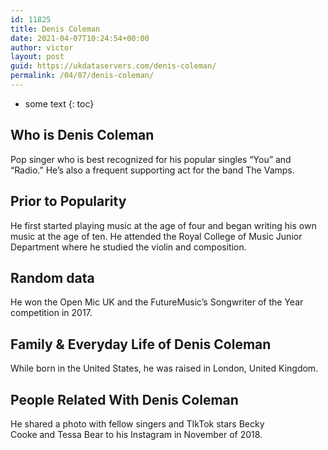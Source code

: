 ```yaml
---
id: 11825
title: Denis Coleman
date: 2021-04-07T10:24:54+00:00
author: victor
layout: post
guid: https://ukdataservers.com/denis-coleman/
permalink: /04/07/denis-coleman/
---
```


* some text
{: toc}


## Who is Denis Coleman



Pop singer who is best recognized for his popular singles &#8220;You&#8221; and &#8220;Radio.&#8221; He&#8217;s also a frequent supporting act for the band The Vamps.

                
                
                
## Prior to Popularity



He first started playing music at the age of four and began writing his own music at the age of ten. He attended the Royal College of Music Junior Department where he studied the violin and composition. 

                
                
                
## Random data



He won the Open Mic UK and the FutureMusic&#8217;s Songwriter of the Year competition in 2017. 

                
                
                
## Family & Everyday Life of Denis Coleman



While born in the United States, he was raised in London, United Kingdom. 

                
                
                
## People Related With Denis Coleman



He shared a photo with fellow singers and TIkTok stars Becky Cooke and Tessa Bear to his Instagram in November of 2018. 

                
              
            
          
          
          
